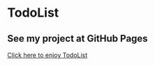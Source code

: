 # TodoList

## See my project at GitHub Pages

[Click here to enjoy TodoList](https://alterradeveloper.github.io/geektech-frontend-19/)